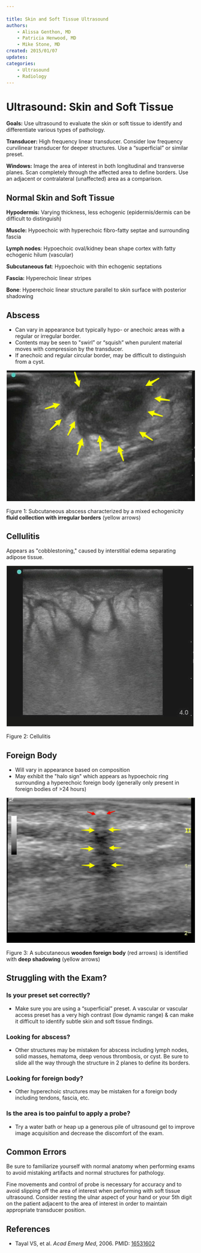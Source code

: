 ```yaml
---

title: Skin and Soft Tissue Ultrasound
authors:
    - Alissa Genthon, MD
    - Patricia Henwood, MD
    - Mike Stone, MD
created: 2015/01/07
updates:
categories:
    - Ultrasound
    - Radiology
---
```


# Ultrasound: Skin and Soft Tissue

**Goals:** Use ultrasound to evaluate the skin or soft tissue to identify and differentiate various types of pathology.

**Transducer:** High frequency linear transducer. Consider low frequency curvilinear transducer for deeper structures. Use a “superficial” or similar preset.

**Windows:** Image the area of interest in both longitudinal and transverse planes.
Scan completely through the affected area to define borders.
Use an adjacent or contralateral (unaffected) area as a comparison.

## Normal Skin and Soft Tissue

**Hypodermis:** Varying thickness, less echogenic (epidermis/dermis can be difficult to distinguish)

**Muscle:** Hypoechoic with hyperechoic fibro-fatty septae and surrounding fascia

**Lymph nodes**: Hypoechoic oval/kidney bean shape cortex with fatty echogenic hilum (vascular)

**Subcutaneous fat**: Hypoechoic with thin echogenic septations

**Fascia:** Hyperechoic linear stripes

**Bone**: Hyperechoic linear structure parallel to skin surface with posterior shadowing

## Abscess

- Can vary in appearance but typically hypo- or anechoic areas with a regular or irregular border.
- Contents may be seen to "swirl” or “squish” when purulent material moves with compression by the transducer.
- If anechoic and regular circular border, may be difficult to distinguish from a cyst.

![Subcutaneous abscess characterized by a mixed echogenicity fluid collection with irregular borders](image-1.png)

Figure 1: Subcutaneous abscess characterized by a mixed echogenicity **fluid collection with irregular borders** (yellow arrows)

## Cellulitis

Appears as "cobblestoning," caused by interstitial edema separating adipose tissue.

![Cellulitis](image-2.png)

Figure 2: Cellulitis

## Foreign Body

- Will vary in appearance based on composition
- May exhibit the "halo sign" which appears as hypoechoic ring surrounding a hyperechoic foreign body (generally only present in foreign bodies of >24 hours)

![A subcutaneous wooden foreign body (red arrows) is identified with deep shadowing](image-3.png)

Figure 3: A subcutaneous **wooden foreign body** (red arrows) is identified with **deep shadowing** (yellow arrows)

## Struggling with the Exam?

### Is your preset set correctly?

- Make sure you are using a “superficial” preset. A vascular or vascular access preset has a very high contrast (low dynamic range) & can make it difficult to identify subtle skin and soft tissue findings.

### Looking for abscess?

- Other structures may be mistaken for abscess including lymph nodes, solid masses, hematoma, deep venous thrombosis, or cyst. Be sure to slide all the way through the structure in 2 planes to define its borders.

### Looking for foreign body?

- Other hyperechoic structures may be mistaken for a foreign body including tendons, fascia, etc.

### Is the area is too painful to apply a probe?

- Try a water bath or heap up a generous pile of ultrasound gel to improve image acquisition and decrease the discomfort of the exam.

## Common Errors

Be sure to familiarize yourself with normal anatomy when performing exams to avoid mistaking artifacts and normal structures for pathology.

Fine movements and control of probe is necessary for accuracy and to avoid slipping off the area of interest when performing with soft tissue ultrasound. Consider resting the ulnar aspect of your hand or your 5th digit on the patient adjacent to the area of interest in order to maintain appropriate transducer position.

## References

- Tayal VS, et al. _Acad Emerg Med_, 2006. PMID: [16531602](http://www.ncbi.nlm.nih.gov/pubmed/16531602)
